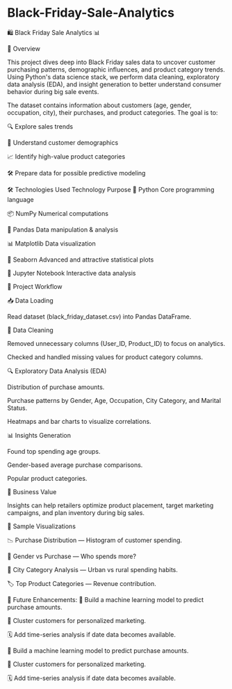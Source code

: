 # Black-Friday-Sale-Analytics

🛍️ Black Friday Sale Analytics 📊

📌 Overview

This project dives deep into Black Friday sales data to uncover customer purchasing patterns, demographic influences, and product category trends. Using Python's data science stack, we perform data cleaning, exploratory data analysis (EDA), and insight generation to better understand consumer behavior during big sale events.

The dataset contains information about customers (age, gender, occupation, city), their purchases, and product categories.
The goal is to:

🔍 Explore sales trends

👥 Understand customer demographics

📈 Identify high-value product categories

🛠 Prepare data for possible predictive modeling

🛠 Technologies Used
Technology Purpose
🐍 Python	Core programming language

📦 NumPy	Numerical computations

🐼 Pandas	Data manipulation & analysis

📊 Matplotlib	Data visualization

🎨 Seaborn	Advanced and attractive statistical plots

📓 Jupyter Notebook	Interactive data analysis


📂 Project Workflow


📥 Data Loading

Read dataset (black_friday_dataset.csv) into Pandas DataFrame.


🧹 Data Cleaning

Removed unnecessary columns (User_ID, Product_ID) to focus on analytics.

Checked and handled missing values for product category columns.


🔍 Exploratory Data Analysis (EDA)

Distribution of purchase amounts.

Purchase patterns by Gender, Age, Occupation, City Category, and Marital Status.

Heatmaps and bar charts to visualize correlations.


📊 Insights Generation

Found top spending age groups.

Gender-based average purchase comparisons.

Popular product categories.


🎯 Business Value

Insights can help retailers optimize product placement, target marketing campaigns, and plan inventory during big sales.


📸 Sample Visualizations


📉 Purchase Distribution — Histogram of customer spending.


👫 Gender vs Purchase — Who spends more?


📍 City Category Analysis — Urban vs rural spending habits.


🏷 Top Product Categories — Revenue contribution.


🚀 Future Enhancements: 
🔮 Build a machine learning model to predict purchase amounts.

📌 Cluster customers for personalized marketing.

🗓 Add time-series analysis if date data becomes available.


🔮 Build a machine learning model to predict purchase amounts.


📌 Cluster customers for personalized marketing.

🗓 Add time-series analysis if date data becomes available.

